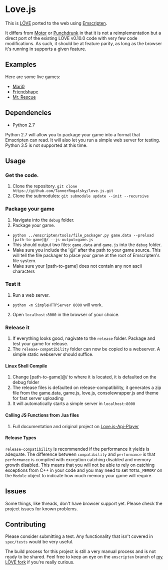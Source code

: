 Love.js
============

This is [LÖVE](https://love2d.org/) ported to the web using [Emscripten](https://kripken.github.io/emscripten-site/).

It differs from [Motor](https://github.com/rnlf/motor) or [Punchdrunk](https://github.com/TannerRogalsky/punchdrunk) in that it is not a reimplementation but a direct port of the existing LÖVE v0.10.0 code with very few code modifications. As such, it should be at feature parity, as long as the browser it's running in supports a given feature.

## Examples
Here are some live games:

- [Mari0](http://tannerrogalsky.com/mari0/)
- [Friendshape](http://tannerrogalsky.com/friendshape)
- [Mr. Rescue](http://tannerrogalsky.com/mrrescue/)

## Dependencies
- Python 2.7

Python 2.7 will allow you to package your game into a format that Emscripten can read. It will also let you run a simple web server for testing. Python 3.5 is not supported at this time.

## Usage
### Get the code.
1. Clone the repository. `git clone https://github.com/TannerRogalsky/love.js.git`
2. Clone the submodules: `git submodule update --init --recursive`

### Package your game
1. Navigate into the `debug` folder.
2. Package your game.
  - `python ../emscripten/tools/file_packager.py game.data --preload [path-to-game]@/ --js-output=game.js`
  - This should output two files: `game.data` and `game.js` into the `debug` folder.
  - Make sure you include the '@/' after the path to your game source. This will tell the file packager to place your game at the root of Emscripten's file system.
  - Make sure your [path-to-game] does not contain any non ascii characters

### Test it
1. Run a web server.
  - `python -m SimpleHTTPServer 8000` will work.
2. Open `localhost:8000` in the browser of your choice.

### Release it
1. If everything looks good, nagivate to the `release` folder. Package and test your game for release.
2. The `release-compatibility` folder can now be copied to a webserver. A simple static webserver should suffice.

#### Linux Shell Compile
1. Change [path-to-game]@/ to where it is located, it is defaulted on the debug folder
2. The release files is defaulted on release-compatibility, it generates a zip file from the game.data, game.js, love.js, consolewrapper.js and theme for fast server uploading
3. It will automatically starts a simple server in `localhost:8000`

#### Calling JS Functions from .lua files
1. Full documentation and original project on [Love.js-Api-Player](https://github.com/MrcSnm/Love.js-Api-Player)

#### Release Types
`release-compatibility` is recommended if the performance it yields is adequate. The difference between `compatibility` and `performance` is that `performance` is compiled with exception catching disabled and memory growth disabled. This means that you will not be able to rely on catching exceptions from C++ in your code and you may need to set `TOTAL_MEMORY` on the `Module` object to indicate how much memory your game will require.

## Issues
Some things, like threads, don't have browser support yet. Please check the project issues for known problems.

## Contributing
Please consider submitting a test. Any functionality that isn't covered in `spec/tests` would be very useful.

The build process for this project is still a very manual process and is not ready to be shared. Feel free to keep an eye on the `emscripten` branch of [my LÖVE fork](https://bitbucket.org/TannerRogalsky/love) if you're really curious.
